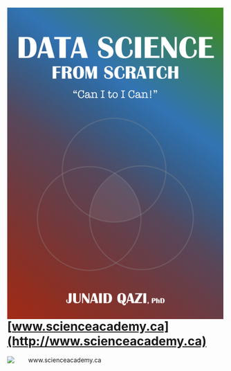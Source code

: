 <a href='http://www.scienceacademy.ca'>
<p align="center">
  <img src="Book_Cover.jpeg" width="500" align="left">
</p>
 </a>
<br><br><br><br><br><br>

# [www.scienceacademy.ca](http://www.scienceacademy.ca)

<p align="center">
  <img src="http://scienceacademy.ca/wp-content/uploads/2018/12/Logo_SA.png" width="250" align="left" title="www.scienceacademy.ca">
</p>
<br><br><br>

